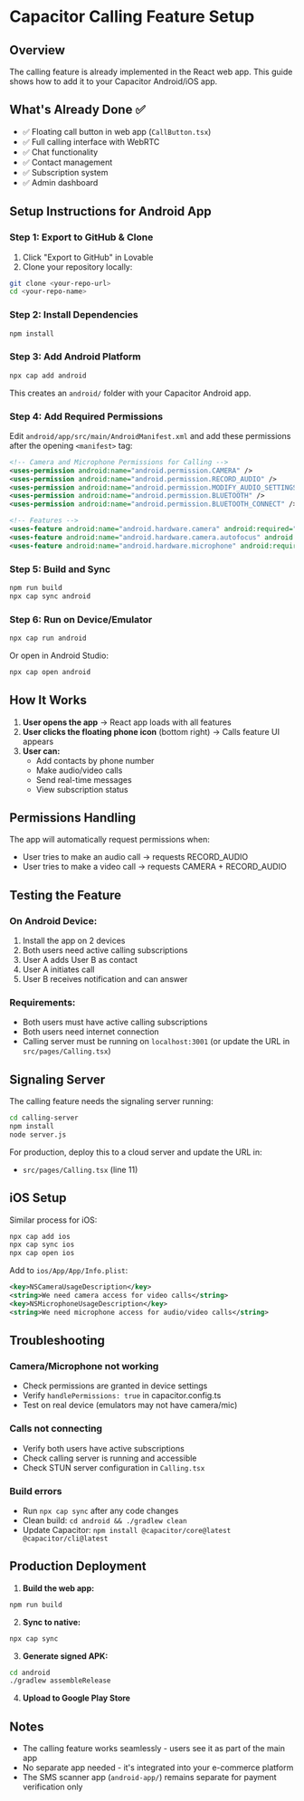 # Capacitor Calling Feature Setup

## Overview
The calling feature is already implemented in the React web app. This guide shows how to add it to your Capacitor Android/iOS app.

## What's Already Done ✅
- ✅ Floating call button in web app (`CallButton.tsx`)
- ✅ Full calling interface with WebRTC
- ✅ Chat functionality
- ✅ Contact management
- ✅ Subscription system
- ✅ Admin dashboard

## Setup Instructions for Android App

### Step 1: Export to GitHub & Clone
1. Click "Export to GitHub" in Lovable
2. Clone your repository locally:
```bash
git clone <your-repo-url>
cd <your-repo-name>
```

### Step 2: Install Dependencies
```bash
npm install
```

### Step 3: Add Android Platform
```bash
npx cap add android
```

This creates an `android/` folder with your Capacitor Android app.

### Step 4: Add Required Permissions
Edit `android/app/src/main/AndroidManifest.xml` and add these permissions after the opening `<manifest>` tag:

```xml
<!-- Camera and Microphone Permissions for Calling -->
<uses-permission android:name="android.permission.CAMERA" />
<uses-permission android:name="android.permission.RECORD_AUDIO" />
<uses-permission android:name="android.permission.MODIFY_AUDIO_SETTINGS" />
<uses-permission android:name="android.permission.BLUETOOTH" />
<uses-permission android:name="android.permission.BLUETOOTH_CONNECT" />

<!-- Features -->
<uses-feature android:name="android.hardware.camera" android:required="false" />
<uses-feature android:name="android.hardware.camera.autofocus" android:required="false" />
<uses-feature android:name="android.hardware.microphone" android:required="true" />
```

### Step 5: Build and Sync
```bash
npm run build
npx cap sync android
```

### Step 6: Run on Device/Emulator
```bash
npx cap run android
```

Or open in Android Studio:
```bash
npx cap open android
```

## How It Works

1. **User opens the app** → React app loads with all features
2. **User clicks the floating phone icon** (bottom right) → Calls feature UI appears
3. **User can:**
   - Add contacts by phone number
   - Make audio/video calls
   - Send real-time messages
   - View subscription status

## Permissions Handling

The app will automatically request permissions when:
- User tries to make an audio call → requests RECORD_AUDIO
- User tries to make a video call → requests CAMERA + RECORD_AUDIO

## Testing the Feature

### On Android Device:
1. Install the app on 2 devices
2. Both users need active calling subscriptions
3. User A adds User B as contact
4. User A initiates call
5. User B receives notification and can answer

### Requirements:
- Both users must have active calling subscriptions
- Both users need internet connection
- Calling server must be running on `localhost:3001` (or update the URL in `src/pages/Calling.tsx`)

## Signaling Server

The calling feature needs the signaling server running:

```bash
cd calling-server
npm install
node server.js
```

For production, deploy this to a cloud server and update the URL in:
- `src/pages/Calling.tsx` (line 11)

## iOS Setup

Similar process for iOS:

```bash
npx cap add ios
npx cap sync ios
npx cap open ios
```

Add to `ios/App/App/Info.plist`:
```xml
<key>NSCameraUsageDescription</key>
<string>We need camera access for video calls</string>
<key>NSMicrophoneUsageDescription</key>
<string>We need microphone access for audio/video calls</string>
```

## Troubleshooting

### Camera/Microphone not working
- Check permissions are granted in device settings
- Verify `handlePermissions: true` in capacitor.config.ts
- Test on real device (emulators may not have camera/mic)

### Calls not connecting
- Verify both users have active subscriptions
- Check calling server is running and accessible
- Check STUN server configuration in `Calling.tsx`

### Build errors
- Run `npx cap sync` after any code changes
- Clean build: `cd android && ./gradlew clean`
- Update Capacitor: `npm install @capacitor/core@latest @capacitor/cli@latest`

## Production Deployment

1. **Build the web app:**
```bash
npm run build
```

2. **Sync to native:**
```bash
npx cap sync
```

3. **Generate signed APK:**
```bash
cd android
./gradlew assembleRelease
```

4. **Upload to Google Play Store**

## Notes

- The calling feature works seamlessly - users see it as part of the main app
- No separate app needed - it's integrated into your e-commerce platform
- The SMS scanner app (`android-app/`) remains separate for payment verification only
